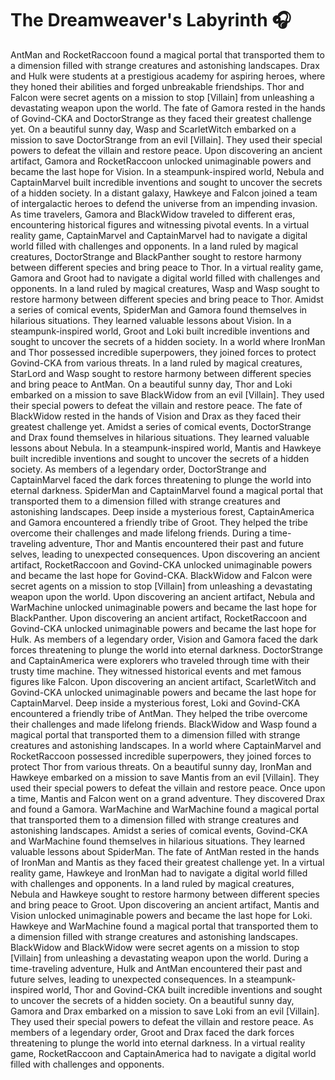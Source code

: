 # The Dreamweaver's Labyrinth :headphones: 

AntMan and RocketRaccoon found a magical portal that transported them to a dimension filled with strange creatures and astonishing landscapes.
Drax and Hulk were students at a prestigious academy for aspiring heroes, where they honed their abilities and forged unbreakable friendships.
Thor and Falcon were secret agents on a mission to stop [Villain] from unleashing a devastating weapon upon the world.
The fate of Gamora rested in the hands of Govind-CKA and DoctorStrange as they faced their greatest challenge yet.
On a beautiful sunny day, Wasp and ScarletWitch embarked on a mission to save DoctorStrange from an evil [Villain]. They used their special powers to defeat the villain and restore peace.
Upon discovering an ancient artifact, Gamora and RocketRaccoon unlocked unimaginable powers and became the last hope for Vision.
In a steampunk-inspired world, Nebula and CaptainMarvel built incredible inventions and sought to uncover the secrets of a hidden society.
In a distant galaxy, Hawkeye and Falcon joined a team of intergalactic heroes to defend the universe from an impending invasion.
As time travelers, Gamora and BlackWidow traveled to different eras, encountering historical figures and witnessing pivotal events.
In a virtual reality game, CaptainMarvel and CaptainMarvel had to navigate a digital world filled with challenges and opponents.
In a land ruled by magical creatures, DoctorStrange and BlackPanther sought to restore harmony between different species and bring peace to Thor.
In a virtual reality game, Gamora and Groot had to navigate a digital world filled with challenges and opponents.
In a land ruled by magical creatures, Wasp and Wasp sought to restore harmony between different species and bring peace to Thor.
Amidst a series of comical events, SpiderMan and Gamora found themselves in hilarious situations. They learned valuable lessons about Vision.
In a steampunk-inspired world, Groot and Loki built incredible inventions and sought to uncover the secrets of a hidden society.
In a world where IronMan and Thor possessed incredible superpowers, they joined forces to protect Govind-CKA from various threats.
In a land ruled by magical creatures, StarLord and Wasp sought to restore harmony between different species and bring peace to AntMan.
On a beautiful sunny day, Thor and Loki embarked on a mission to save BlackWidow from an evil [Villain]. They used their special powers to defeat the villain and restore peace.
The fate of BlackWidow rested in the hands of Vision and Drax as they faced their greatest challenge yet.
Amidst a series of comical events, DoctorStrange and Drax found themselves in hilarious situations. They learned valuable lessons about Nebula.
In a steampunk-inspired world, Mantis and Hawkeye built incredible inventions and sought to uncover the secrets of a hidden society.
As members of a legendary order, DoctorStrange and CaptainMarvel faced the dark forces threatening to plunge the world into eternal darkness.
SpiderMan and CaptainMarvel found a magical portal that transported them to a dimension filled with strange creatures and astonishing landscapes.
Deep inside a mysterious forest, CaptainAmerica and Gamora encountered a friendly tribe of Groot. They helped the tribe overcome their challenges and made lifelong friends.
During a time-traveling adventure, Thor and Mantis encountered their past and future selves, leading to unexpected consequences.
Upon discovering an ancient artifact, RocketRaccoon and Govind-CKA unlocked unimaginable powers and became the last hope for Govind-CKA.
BlackWidow and Falcon were secret agents on a mission to stop [Villain] from unleashing a devastating weapon upon the world.
Upon discovering an ancient artifact, Nebula and WarMachine unlocked unimaginable powers and became the last hope for BlackPanther.
Upon discovering an ancient artifact, RocketRaccoon and Govind-CKA unlocked unimaginable powers and became the last hope for Hulk.
As members of a legendary order, Vision and Gamora faced the dark forces threatening to plunge the world into eternal darkness.
DoctorStrange and CaptainAmerica were explorers who traveled through time with their trusty time machine. They witnessed historical events and met famous figures like Falcon.
Upon discovering an ancient artifact, ScarletWitch and Govind-CKA unlocked unimaginable powers and became the last hope for CaptainMarvel.
Deep inside a mysterious forest, Loki and Govind-CKA encountered a friendly tribe of AntMan. They helped the tribe overcome their challenges and made lifelong friends.
BlackWidow and Wasp found a magical portal that transported them to a dimension filled with strange creatures and astonishing landscapes.
In a world where CaptainMarvel and RocketRaccoon possessed incredible superpowers, they joined forces to protect Thor from various threats.
On a beautiful sunny day, IronMan and Hawkeye embarked on a mission to save Mantis from an evil [Villain]. They used their special powers to defeat the villain and restore peace.
Once upon a time, Mantis and Falcon went on a grand adventure. They discovered Drax and found a Gamora.
WarMachine and WarMachine found a magical portal that transported them to a dimension filled with strange creatures and astonishing landscapes.
Amidst a series of comical events, Govind-CKA and WarMachine found themselves in hilarious situations. They learned valuable lessons about SpiderMan.
The fate of AntMan rested in the hands of IronMan and Mantis as they faced their greatest challenge yet.
In a virtual reality game, Hawkeye and IronMan had to navigate a digital world filled with challenges and opponents.
In a land ruled by magical creatures, Nebula and Hawkeye sought to restore harmony between different species and bring peace to Groot.
Upon discovering an ancient artifact, Mantis and Vision unlocked unimaginable powers and became the last hope for Loki.
Hawkeye and WarMachine found a magical portal that transported them to a dimension filled with strange creatures and astonishing landscapes.
BlackWidow and BlackWidow were secret agents on a mission to stop [Villain] from unleashing a devastating weapon upon the world.
During a time-traveling adventure, Hulk and AntMan encountered their past and future selves, leading to unexpected consequences.
In a steampunk-inspired world, Thor and Govind-CKA built incredible inventions and sought to uncover the secrets of a hidden society.
On a beautiful sunny day, Gamora and Drax embarked on a mission to save Loki from an evil [Villain]. They used their special powers to defeat the villain and restore peace.
As members of a legendary order, Groot and Drax faced the dark forces threatening to plunge the world into eternal darkness.
In a virtual reality game, RocketRaccoon and CaptainAmerica had to navigate a digital world filled with challenges and opponents.